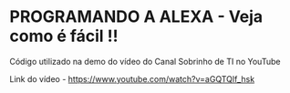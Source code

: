 # PROGRAMANDO A ALEXA - Veja como é fácil !!

Código utilizado na demo do vídeo do Canal Sobrinho de TI no YouTube

Link do vídeo - <a href="https://www.youtube.com/watch?v=aGQTQlf_hsk">https://www.youtube.com/watch?v=aGQTQlf_hsk</a>


